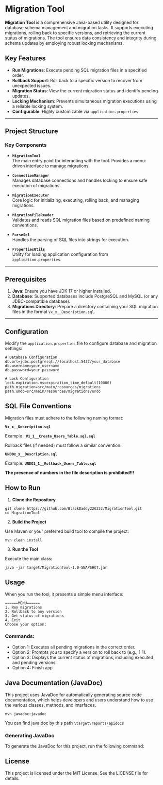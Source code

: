 # Migration Tool

**Migration Tool** is a comprehensive Java-based utility designed for database schema management and migration tasks. It supports executing migrations, rolling back to specific versions, and retrieving the current status of migrations. The tool ensures data consistency and integrity during schema updates by employing robust locking mechanisms.

## Key Features

- **Run Migrations**: Execute pending SQL migration files in a specified order.
- **Rollback Support**: Roll back to a specific version to recover from unexpected issues.
- **Migration Status**: View the current migration status and identify pending updates.
- **Locking Mechanism**: Prevents simultaneous migration executions using a reliable locking system.
- **Configurable**: Highly customizable via `application.properties`.

---

## Project Structure

### Key Components

- **`MigrationTool`**  
  The main entry point for interacting with the tool. Provides a menu-driven interface to manage migrations.

- **`ConnectionManager`**  
  Manages database connections and handles locking to ensure safe execution of migrations.

- **`MigrationExecutor`**  
  Core logic for initializing, executing, rolling back, and managing migrations.

- **`MigrationFileReader`**  
  Validates and reads SQL migration files based on predefined naming conventions.

- **`ParseSql`**  
  Handles the parsing of SQL files into strings for execution.

- **`PropertiesUtils`**  
  Utility for loading application configuration from `application.properties`.

---

## Prerequisites

1. **Java**: Ensure you have JDK 17 or higher installed.
2. **Database**: Supported databases include PostgreSQL and MySQL (or any JDBC-compatible database).
3. **Migrations Directory**: Prepare a directory containing your SQL migration files in the format `Vx_x__Description.sql`.

---

## Configuration

Modify the `application.properties` file to configure database and migration settings:

```properties
# Database Configuration
db.url=jdbc:postgresql://localhost:5432/your_database
db.username=your_username
db.password=your_password

# Lock Configuration
lock.expiration.ms=expiration_time_default(10000)
path.migration=src/main/resources/migrations
path.undo=src/main/resources/migrations/undo
```

## SQL File Conventions

Migration files must adhere to the following naming format:

**`Vx_x__Description.sql`**  

Example : **`V1_1__Create_Users_Table.sql.sql`** 

Rollback files (if needed) must follow a similar convention:

**`UNDOx_x__Description.sql`**

Example: **`UNDO1_1__Rollback_Users_Table.sql`**

**The presence of numbers in the file description is prohibited!!!**

## How to Run
1. **Clone the Repository**
```
git clone https://github.com/BlackDaddy220232/MigrationTool.git
cd MigrationTool
```
2. **Build the Project**

Use Maven or your preferred build tool to compile the project:
```
mvn clean install
```
3. **Run the Tool**

Execute the main class:
```
java -jar target/MigrationTool-1.0-SNAPSHOT.jar
```
## Usage

When you run the tool, it presents a simple menu interface:

```
======MENU======
1. Run migrations
2. Rollback to any version
3. Get status of migrations
4. Exit
Choose your option: 
```

### Commands:
- Option 1: Executes all pending migrations in the correct order.
- Option 2: Prompts you to specify a version to roll back to (e.g., 1_1).
- Option 3: Displays the current status of migrations, including executed and pending versions.
- Option 4: Finish app.

## Java Documentation (JavaDoc)

This project uses JavaDoc for automatically generating source code documentation, which helps developers and users understand how to use the various classes, methods, and interfaces.
```
mvn javadoc:javadoc
```
You can find java doc by this path ```\target\reports\apidocs```
### Generating JavaDoc

To generate the JavaDoc for this project, run the following command:
## License
This project is licensed under the MIT License. See the LICENSE file for details.
